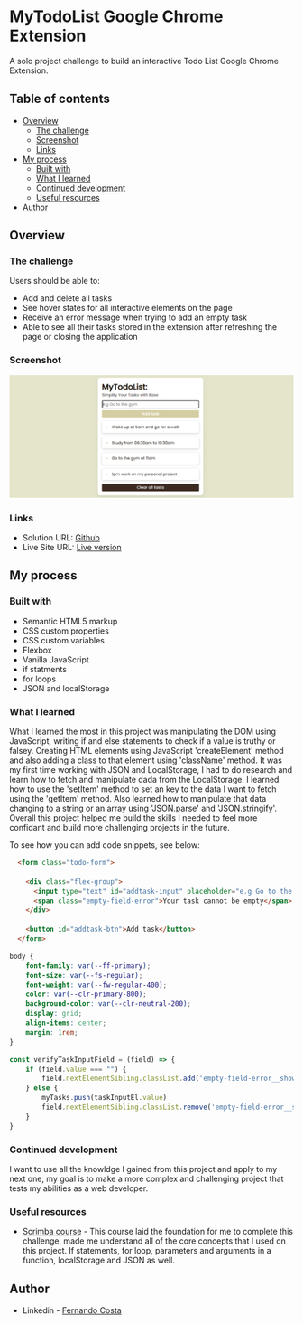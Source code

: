 # MyTodoList Google Chrome Extension

A solo project challenge to build an interactive Todo List Google Chrome Extension.

## Table of contents

- [Overview](#overview)
  - [The challenge](#the-challenge)
  - [Screenshot](#screenshot)
  - [Links](#links)
- [My process](#my-process)
  - [Built with](#built-with)
  - [What I learned](#what-i-learned)
  - [Continued development](#continued-development)
  - [Useful resources](#useful-resources)
- [Author](#author)

## Overview

### The challenge

Users should be able to:

- Add and delete all tasks
- See hover states for all interactive elements on the page
- Receive an error message when trying to add an empty task
- Able to see all their tasks stored in the extension after refreshing the page or closing the application

### Screenshot

![](/assets/img/screenshot.png)


### Links

- Solution URL: [Github](https://github.com/ffernandocosta/to-do-list)
- Live Site URL: [Live version](https://ffernandocosta.github.io/to-do-list/)

## My process

### Built with

- Semantic HTML5 markup
- CSS custom properties
- CSS custom variables
- Flexbox
- Vanilla JavaScript
- if statments
- for loops
- JSON and localStorage


### What I learned

What I learned the most in this project was manipulating the DOM using JavaScript, writing if and else statements to check if a value is truthy or falsey. Creating HTML elements using JavaScript 'createElement' method and also adding a class to that element using 'className' method. It was my first time working with JSON and LocalStorage, I had to do research and learn how to fetch and manipulate dada from the LocalStorage. I learned how to use the 'setItem' method to set an key to the data I want to fetch using the 'getItem' method. Also learned how to manipulate that data changing to a string or an array using 'JSON.parse' and 'JSON.stringify'. Overall this project helped me build the skills I needed to feel more confidant and build more challenging projects in the future.

To see how you can add code snippets, see below:

```html
  <form class="todo-form">
    
    <div class="flex-group">
      <input type="text" id="addtask-input" placeholder="e.g Go to the gym">
      <span class="empty-field-error">Your task cannot be empty</span>
    </div>

    <button id="addtask-btn">Add task</button>
  </form>
```
```css
body {
    font-family: var(--ff-primary);
    font-size: var(--fs-regular);
    font-weight: var(--fw-regular-400);
    color: var(--clr-primary-800);
    background-color: var(--clr-neutral-200);
    display: grid;
    align-items: center;
    margin: 1rem;
}
```
```js
const verifyTaskInputField = (field) => {
    if (field.value === "") {
        field.nextElementSibling.classList.add('empty-field-error__showError');
    } else {
        myTasks.push(taskInputEl.value)
        field.nextElementSibling.classList.remove('empty-field-error__showError');
    }
}
```

### Continued development

I want to use all the knowldge I gained from this project and apply to my next one, my goal is to make a more complex and challenging project that tests my abilities as a web developer.


### Useful resources

- [Scrimba course](https://scrimba.com/playlist/pPD7Kt4) - This course laid the foundation for me to complete this challenge, made me understand all of the core concepts that I used on this project. If statements, for loop, parameters and arguments in a function, localStorage and JSON as well.


## Author


- Linkedin - [Fernando Costa](https://www.linkedin.com/in/ffernando-costa/)